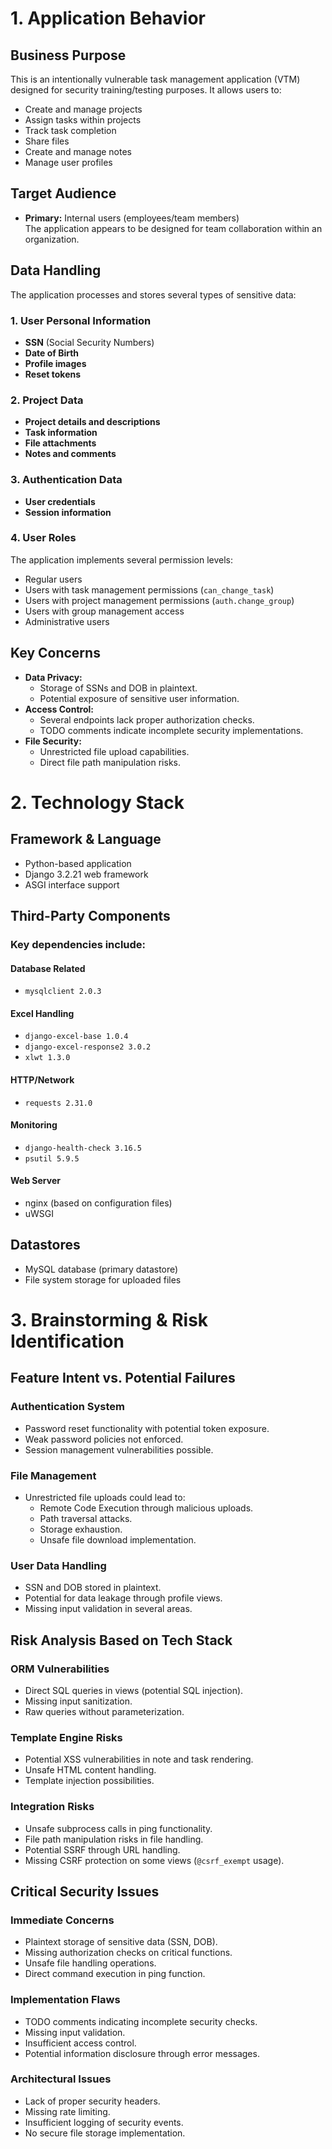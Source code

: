 # 1. Application Behavior

## Business Purpose
This is an intentionally vulnerable task management application (VTM) designed for security training/testing purposes. It allows users to:
- Create and manage projects
- Assign tasks within projects
- Track task completion
- Share files
- Create and manage notes
- Manage user profiles

## Target Audience
- **Primary:** Internal users (employees/team members)  
  The application appears to be designed for team collaboration within an organization.

## Data Handling
The application processes and stores several types of sensitive data:

### 1. User Personal Information
- **SSN** (Social Security Numbers)
- **Date of Birth**
- **Profile images**
- **Reset tokens**

### 2. Project Data
- **Project details and descriptions**
- **Task information**
- **File attachments**
- **Notes and comments**

### 3. Authentication Data
- **User credentials**
- **Session information**

### 4. User Roles
The application implements several permission levels:
- Regular users
- Users with task management permissions (`can_change_task`)
- Users with project management permissions (`auth.change_group`)
- Users with group management access
- Administrative users

## Key Concerns
- **Data Privacy:**
  - Storage of SSNs and DOB in plaintext.
  - Potential exposure of sensitive user information.
- **Access Control:**
  - Several endpoints lack proper authorization checks.
  - TODO comments indicate incomplete security implementations.
- **File Security:**
  - Unrestricted file upload capabilities.
  - Direct file path manipulation risks.

# 2. Technology Stack

## Framework & Language
- Python-based application
- Django 3.2.21 web framework
- ASGI interface support

## Third-Party Components
### Key dependencies include:

#### Database Related
- `mysqlclient 2.0.3`

#### Excel Handling
- `django-excel-base 1.0.4`
- `django-excel-response2 3.0.2`
- `xlwt 1.3.0`

#### HTTP/Network
- `requests 2.31.0`

#### Monitoring
- `django-health-check 3.16.5`
- `psutil 5.9.5`

#### Web Server
- nginx (based on configuration files)
- uWSGI

## Datastores
- MySQL database (primary datastore)
- File system storage for uploaded files

# 3. Brainstorming & Risk Identification

## Feature Intent vs. Potential Failures

### Authentication System
- Password reset functionality with potential token exposure.
- Weak password policies not enforced.
- Session management vulnerabilities possible.

### File Management
- Unrestricted file uploads could lead to:
  - Remote Code Execution through malicious uploads.
  - Path traversal attacks.
  - Storage exhaustion.
  - Unsafe file download implementation.

### User Data Handling
- SSN and DOB stored in plaintext.
- Potential for data leakage through profile views.
- Missing input validation in several areas.

## Risk Analysis Based on Tech Stack

### ORM Vulnerabilities
- Direct SQL queries in views (potential SQL injection).
- Missing input sanitization.
- Raw queries without parameterization.

### Template Engine Risks
- Potential XSS vulnerabilities in note and task rendering.
- Unsafe HTML content handling.
- Template injection possibilities.

### Integration Risks
- Unsafe subprocess calls in ping functionality.
- File path manipulation risks in file handling.
- Potential SSRF through URL handling.
- Missing CSRF protection on some views (`@csrf_exempt` usage).

## Critical Security Issues

### Immediate Concerns
- Plaintext storage of sensitive data (SSN, DOB).
- Missing authorization checks on critical functions.
- Unsafe file handling operations.
- Direct command execution in ping function.

### Implementation Flaws
- TODO comments indicating incomplete security checks.
- Missing input validation.
- Insufficient access control.
- Potential information disclosure through error messages.

### Architectural Issues
- Lack of proper security headers.
- Missing rate limiting.
- Insufficient logging of security events.
- No secure file storage implementation.
